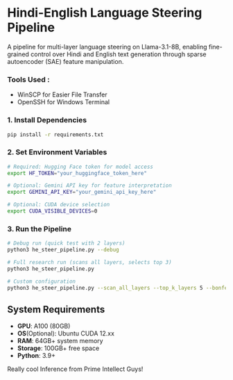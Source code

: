 # Hindi-English Language Steering Pipeline

A  pipeline for multi-layer language steering on Llama-3.1-8B, enabling fine-grained control over Hindi and English text generation through sparse autoencoder (SAE) feature manipulation.

###  Tools Used :
- WinSCP for Easier File Transfer
- OpenSSH for Windows Terminal

### 1. Install Dependencies

```bash
pip install -r requirements.txt
```

### 2. Set Environment Variables

```bash
# Required: Hugging Face token for model access
export HF_TOKEN="your_huggingface_token_here"

# Optional: Gemini API key for feature interpretation
export GEMINI_API_KEY="your_gemini_api_key_here"

# Optional: CUDA device selection
export CUDA_VISIBLE_DEVICES=0
```

### 3. Run the Pipeline

```bash
# Debug run (quick test with 2 layers)
python3 he_steer_pipeline.py --debug

# Full research run (scans all layers, selects top 3)
python3 he_steer_pipeline.py

# Custom configuration
python3 he_steer_pipeline.py --scan_all_layers --top_k_layers 5 --bonferroni --min_effect_size 0.5
```

##  System Requirements

- **GPU**: A100 (80GB)
- **OS**(Optional): Ubuntu CUDA 12.xx
- **RAM**: 64GB+ system memory
- **Storage**: 100GB+ free space
- **Python**: 3.9+

Really cool Inference from Prime Intellect Guys!


